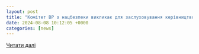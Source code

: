 ```yaml
---
layout: post
title: "Комітет ВР з нацбезпеки викликає для заслуховування керівництво Міноборони, - «слуга народу» Безугла. Читайте на UKR.NET"
date: 2024-08-08 10:12:05 +0000
categories: [news]
---
```


[Читати далі](https://www.ukr.net/ua/news/details/society/95335827.html)
